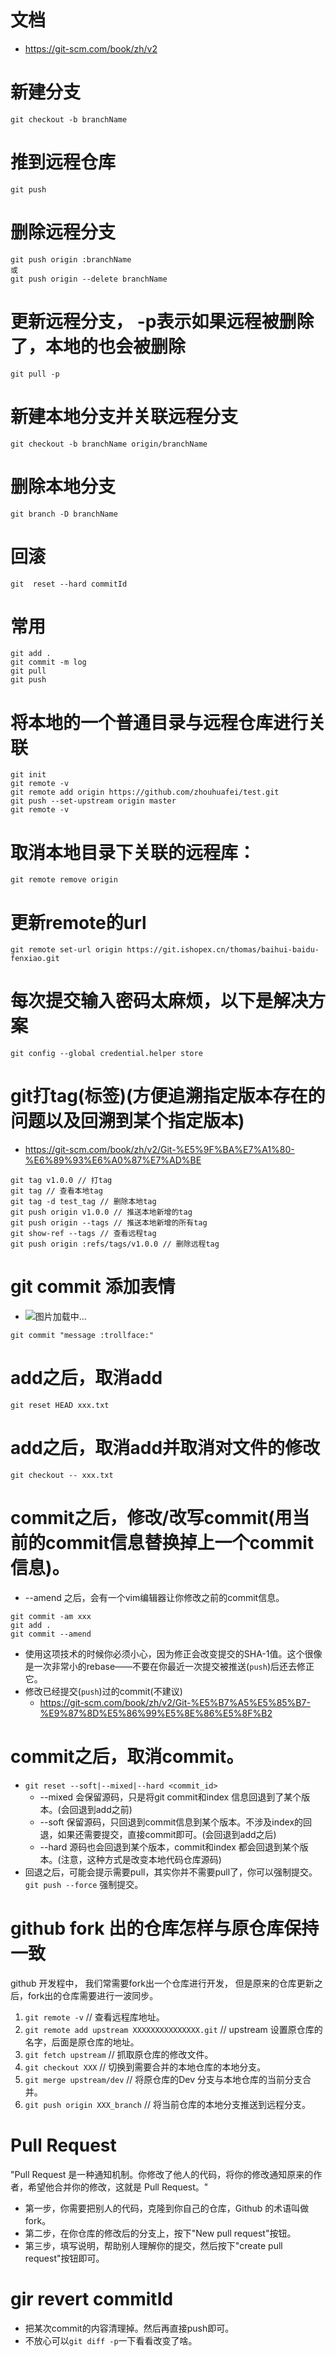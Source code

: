 # 文档
* https://git-scm.com/book/zh/v2

# 新建分支
```
git checkout -b branchName
```

# 推到远程仓库
```
git push
```

# 删除远程分支
```
git push origin :branchName
或
git push origin --delete branchName
```

# 更新远程分支， -p表示如果远程被删除了，本地的也会被删除
```
git pull -p
```

# 新建本地分支并关联远程分支
```
git checkout -b branchName origin/branchName
```

# 删除本地分支
```
git branch -D branchName
```

# 回滚
```
git  reset --hard commitId
```

# 常用
```
git add .
git commit -m log
git pull
git push
```

# 将本地的一个普通目录与远程仓库进行关联
```
git init
git remote -v
git remote add origin https://github.com/zhouhuafei/test.git
git push --set-upstream origin master
git remote -v
```

# 取消本地目录下关联的远程库：
```
git remote remove origin
```

# 更新remote的url
```
git remote set-url origin https://git.ishopex.cn/thomas/baihui-baidu-fenxiao.git
```

# 每次提交输入密码太麻烦，以下是解决方案
```
git config --global credential.helper store
```

# git打tag(标签)(方便追溯指定版本存在的问题以及回溯到某个指定版本)
* https://git-scm.com/book/zh/v2/Git-%E5%9F%BA%E7%A1%80-%E6%89%93%E6%A0%87%E7%AD%BE
```
git tag v1.0.0 // 打tag
git tag // 查看本地tag
git tag -d test_tag // 删除本地tag
git push origin v1.0.0 // 推送本地新增的tag
git push origin --tags // 推送本地新增的所有tag
git show-ref --tags // 查看远程tag
git push origin :refs/tags/v1.0.0 // 删除远程tag
```

# git commit 添加表情
* ![图片加载中...](./images/1.png)
```
git commit "message :trollface:"
```

# add之后，取消add
```
git reset HEAD xxx.txt
```

# add之后，取消add并取消对文件的修改
```
git checkout -- xxx.txt
```

# commit之后，修改/改写commit(用当前的commit信息替换掉上一个commit信息)。
* --amend 之后，会有一个vim编辑器让你修改之前的commit信息。
```
git commit -am xxx
git add .
git commit --amend
```
* 使用这项技术的时候你必须小心，因为修正会改变提交的SHA-1值。这个很像是一次非常小的rebase——不要在你最近一次提交被推送(`push`)后还去修正它。
* 修改已经提交(`push`)过的commit(不建议)
    - https://git-scm.com/book/zh/v2/Git-%E5%B7%A5%E5%85%B7-%E9%87%8D%E5%86%99%E5%8E%86%E5%8F%B2

# commit之后，取消commit。
* ```git reset --soft|--mixed|--hard <commit_id>```
    - --mixed 会保留源码，只是将git commit和index 信息回退到了某个版本。(会回退到add之前)
    - --soft 保留源码，只回退到commit信息到某个版本。不涉及index的回退，如果还需要提交，直接commit即可。(会回退到add之后)
    - --hard 源码也会回退到某个版本，commit和index 都会回退到某个版本。(注意，这种方式是改变本地代码仓库源码)
* 回退之后，可能会提示需要pull，其实你并不需要pull了，你可以强制提交。```git push --force``` 强制提交。

# github fork 出的仓库怎样与原仓库保持一致
github 开发程中， 我们常需要fork出一个仓库进行开发， 但是原来的仓库更新之后，fork出的仓库需要进行一波同步。
1. ```git remote -v``` // 查看远程库地址。
2. ```git remote add upstream XXXXXXXXXXXXXXX.git``` // upstream 设置原仓库的名字，后面是原仓库的地址。
3. ```git fetch upstream``` // 抓取原仓库的修改文件。
4. ```git checkout XXX``` // 切换到需要合并的本地仓库的本地分支。
5. ```git merge upstream/dev``` // 将原仓库的Dev 分支与本地仓库的当前分支合并。
6. ```git push origin XXX_branch``` // 将当前仓库的本地分支推送到远程分支。

# Pull Request
"Pull Request 是一种通知机制。你修改了他人的代码，将你的修改通知原来的作者，希望他合并你的修改，这就是 Pull Request。"
* 第一步，你需要把别人的代码，克隆到你自己的仓库，Github 的术语叫做 fork。
* 第二步，在你仓库的修改后的分支上，按下"New pull request"按钮。
* 第三步，填写说明，帮助别人理解你的提交，然后按下"create pull request"按钮即可。

# gir revert commitId
* 把某次commit的内容清理掉。然后再直接push即可。
* 不放心可以`git diff -p`一下看看改变了啥。
